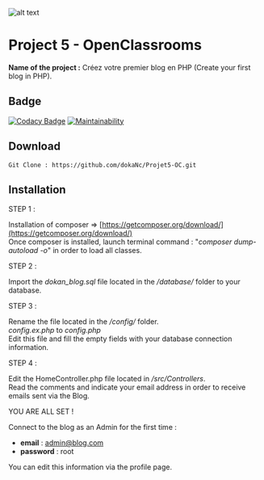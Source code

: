 ![alt text](https://i.ibb.co/LZvkRNH/logoGIT.png)

# Project 5 - OpenClassrooms
**Name of the project :** Créez votre premier blog en PHP (Create your first blog in PHP).

## Badge
[![Codacy Badge](https://api.codacy.com/project/badge/Grade/cd69c894b40d47f088cd79b39a4206e5)](https://www.codacy.com/app/dokaNc/Projet5-OC?utm_source=github.com&amp;utm_medium=referral&amp;utm_content=dokaNc/Projet5-OC&amp;utm_campaign=Badge_Grade) [![Maintainability](https://api.codeclimate.com/v1/badges/719d9532422fcfae977e/maintainability)](https://codeclimate.com/github/dokaNc/Projet5-OC/maintainability)

## Download

`Git Clone : https://github.com/dokaNc/Projet5-OC.git`

## Installation
STEP 1 :  

Installation of composer => [https://getcomposer.org/download/](https://getcomposer.org/download/)  
Once composer is installed, launch terminal command : "*composer* *dump-autoload* *-o*" in order to load all classes.

STEP 2 :

Import the *dokan_blog.sql* file located in the */database/* folder to your database.

STEP 3 :
  
Rename the file located in the */config/* folder.  
*config.ex.php* to *config.php*  
Edit this file and fill the empty fields with your database connection information.

STEP 4 :

Edit the HomeController.php file located in */src/Controllers*.  
Read the comments and indicate your email address in order to receive emails sent via the Blog.

YOU ARE ALL SET !

Connect to the blog as an Admin for the first time :
*   **email** : admin@blog.com
*   **password** : root

You can edit this information via the profile page.